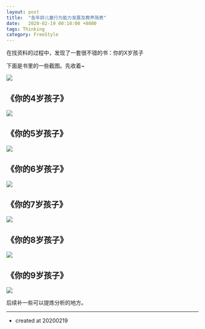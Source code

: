 ```yaml
---
layout: post
title:  "各年龄儿童行为能力发展及教养简表"
date:   2020-02-19 00:10:00 +0800
tags: Thinking
category: FreeStyle
---
```


在找资料的过程中，发现了一套很不错的书：你的X岁孩子

下面是书里的一些截图。先收着~

![](https://img.ramywu.com/imgs/2020/02/2943e80dea786cb8.jpg)

## 《你的4岁孩子》

![](https://img.ramywu.com/imgs/2020/02/f1c41e6336a2dd02.jpg)

## 《你的5岁孩子》

![](https://img.ramywu.com/imgs/2020/02/15076e79f69570bd.jpg)

## 《你的6岁孩子》

![](https://img.ramywu.com/imgs/2020/02/a688b35a1d585e86.jpg)

## 《你的7岁孩子》

![](https://img.ramywu.com/imgs/2020/02/a59ca24315a27284.jpg)


## 《你的8岁孩子》

![](https://img.ramywu.com/imgs/2020/02/251d5acbf92e47fc.jpg)

## 《你的9岁孩子》

![](https://img.ramywu.com/imgs/2020/02/578e68e7adc15de5.jpg)

后续补一些可以提炼分析的地方。

---

- created at 20200219
